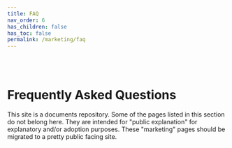 ```yaml
---
title: FAQ
nav_order: 6
has_children: false
has_toc: false
permalink: /marketing/faq
---
```


<br> <br>

# Frequently Asked Questions

This site is a documents repository.  Some of the pages listed in this section do not belong here.  They are intended for "public explanation" for explanatory and/or adoption purposes.  These "marketing" pages should be migrated to a pretty public facing site.
